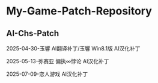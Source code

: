 # My-Game-Patch-Repository
## AI-Chs-Patch
2025-04-30-玉響 AI翻译补丁/玉響 Win8.1版 AI汉化补丁

2025-05-13-弥赛亚 偏执∞悖论 AI汉化补丁

2025-07-09-恋人游戏 AI汉化补丁
